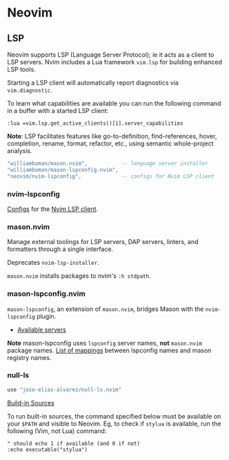 # Neovim
  
## LSP

Neovim supports LSP (Language Server Protocol); ie it acts as a client to LSP
servers. Nvim includes a Lua framework `vim.lsp` for building enhanced LSP tools.

Starting a LSP client will automatically report diagnostics via
`vim.diagnostic`.

To learn what capabilities are available you can run the following command in
a buffer with a started LSP client:
```
:lua =vim.lsp.get_active_clients()[1].server_capabilities
```

**Note**: LSP facilitates features like go-to-definition, find-references, hover,
completion, rename, format, refactor, etc., using semantic whole-project
analysis.

```lua
"williamboman/mason.nvim",           -- language server installer
"williamboman/mason-lspconfig.nvim",
"neovim/nvim-lspconfig",             -- configs for Nvim LSP client
```

### nvim-lspconfig

[Configs](https://github.com/neovim/nvim-lspconfig/blob/master/doc/server_configurations.md)
for the [Nvim LSP client](https://neovim.io/doc/user/lsp.html).

### mason.nvim

Manage external toolings for LSP servers, DAP servers, linters, and formatters
through a single interface.

Deprecates `nvim-lsp-installer`.

`mason.nvim` installs packages to nvim's `:h stdpath`.

### mason-lspconfig.nvim

`mason-lspconfig`, an extension of `mason.nvim`, bridges Mason with the `nvim-lspconfig` plugin.

- [Available servers](https://github.com/williamboman/mason-lspconfig.nvim#available-lsp-servers)

**Note** mason-lspconfig uses `lspconfig` server names, **not** `mason.nvim`
package names.
[List of mappings](https://github.com/williamboman/mason-lspconfig.nvim/blob/main/doc/server-mapping.md)
between lspconfig names and mason registry names.

### null-ls

```lua
use "jose-elias-alvarez/null-ls.nvim"
```

[Build-in Sources](https://github.com/jose-elias-alvarez/null-ls.nvim/blob/main/doc/BUILTINS.md)

To run built-in sources, the command specified below must be available on your
`$PATH` and visible to Neovim. Eg, to check if `stylua` is available, run the
following (Vim, not Lua) command:

```vim
" should echo 1 if available (and 0 if not)
:echo executable("stylua")
```
